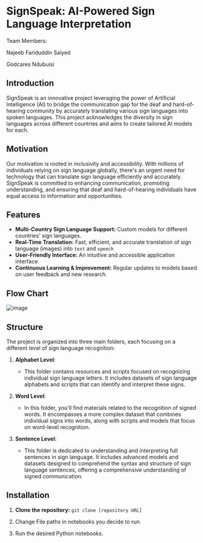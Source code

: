 # SignSpeak: AI-Powered Sign Language Interpretation
Team Members:

Najeeb Fariduddin Saiyed

Godcares Ndubuisi


## Introduction

SignSpeak is an innovative project leveraging the power of Artificial Intelligence (AI) to bridge the communication gap for the deaf and hard-of-hearing community by accurately translating various sign languages into spoken languages. This project acknowledges the diversity in sign languages across different countries and aims to create tailored AI models for each.

## Motivation

Our motivation is rooted in inclusivity and accessibility. With millions of individuals relying on sign language globally, there's an urgent need for technology that can translate sign language efficiently and accurately. SignSpeak is committed to enhancing communication, promoting understanding, and ensuring that deaf and hard-of-hearing individuals have equal access to information and opportunities.

## Features

- **Multi-Country Sign Language Support:** Custom models for different countries' sign languages.
- **Real-Time Translation:** Fast, efficient, and accurate translation of sign language (images) into `text` and `speech` 
- **User-Friendly Interface:** An intuitive and accessible application interface.
- **Continuous Learning & Improvement:** Regular updates to models based on user feedback and new research.

## Flow Chart

![image](https://github.com/iamzayd/GDSC-Solution-Challenge-Sign-Speak/assets/91972048/ac41e05c-f7bd-4c32-a773-dc25eb819215)

## Structure

The project is organized into three main folders, each focusing on a different level of sign language recognition:

1. **Alphabet Level**: 
   - This folder contains resources and scripts focused on recognizing individual sign language letters. It includes datasets of sign language alphabets and scripts that can identify and interpret these signs.

2. **Word Level**: 
   - In this folder, you'll find materials related to the recognition of signed words. It encompasses a more complex dataset that combines individual signs into words, along with scripts and models that focus on word-level recognition.

3. **Sentence Level**: 
   - This folder is dedicated to understanding and interpreting full sentences in sign language. It includes advanced models and datasets designed to comprehend the syntax and structure of sign language sentences, offering a comprehensive understanding of signed communication.

## Installation

1. **Clone the repository:**
   `git clone [repository URL]`

2. Change File paths in notebooks you decide to run.

3. Run the desired Python notebooks.

